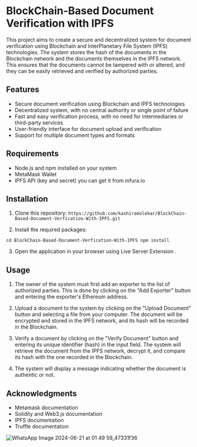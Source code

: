 # BlockChain-Based Document Verification with IPFS

This project aims to create a secure and decentralized system for document verification using Blockchain and InterPlanetary File System (IPFS) technologies. The system stores the hash of the documents in the Blockchain network and the documents themselves in the IPFS network. This ensures that the documents cannot be tampered with or altered, and they can be easily retrieved and verified by authorized parties.

## Features

- Secure document verification using Blockchain and IPFS technologies
- Decentralized system, with no central authority or single point of failure
- Fast and easy verification process, with no need for intermediaries or third-party services
- User-friendly interface for document upload and verification
- Support for multiple document types and formats

## Requirements

- Node.js and npm installed on your system
- MetaMask Wallet
- IPFS API (key and secret) you can get it from infura.io

## Installation

1. Clone this repository: 
``https://github.com/kashiramolekar/BlockChain-Based-Document-Verfication-With-IPFS.git``


2. Install the required packages:

``cd BlockChain-Based-Document-Verfication-With-IPFS
npm install``


3. Open the application in your browser using Live Server Extension .


## Usage

1. The owner of the system must first add an exporter to the list of authorized parties. This is done by clicking on the "Add Exporter" button and entering the exporter's Ethereum address.
2. Upload a document to the system by clicking on the "Upload Document" button and selecting a file from your computer. The document will be encrypted and stored in the IPFS network, and its hash will be recorded in the Blockchain.

3. Verify a document by clicking on the "Verify Document" button and entering its unique identifier (hash) in the input field. The system will retrieve the document from the IPFS network, decrypt it, and compare its hash with the one recorded in the Blockchain.

4. The system will display a message indicating whether the document is authentic or not.



## Acknowledgments
- Metamask documentation
- Solidity and Web3.js documentation
- IPFS documentation
- Truffle documentation

![WhatsApp Image 2024-06-21 at 01 49 59_47331f36](https://github.com/kashiramolekar/BlockChain-Based-Document-Verfication-With-IPFS-main/assets/159832841/f0935838-f5a2-4be1-aa0c-f4f3faa873e1)


